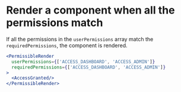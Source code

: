 # Render a component when all the permissions match

If all the permissions in the `userPermissions` array match the `requiredPermissions`, the component is rendered.

```jsx render
<PermissibleRender
  userPermissions={['ACCESS_DASHBOARD', 'ACCESS_ADMIN']}
  requiredPermissions={['ACCESS_DASHBOARD', 'ACCESS_ADMIN']}
>
  <AccessGranted/>
</PermissibleRender>
```
